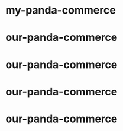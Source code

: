 # my-panda-commerce
# our-panda-commerce
# our-panda-commerce
# our-panda-commerce
# our-panda-commerce
